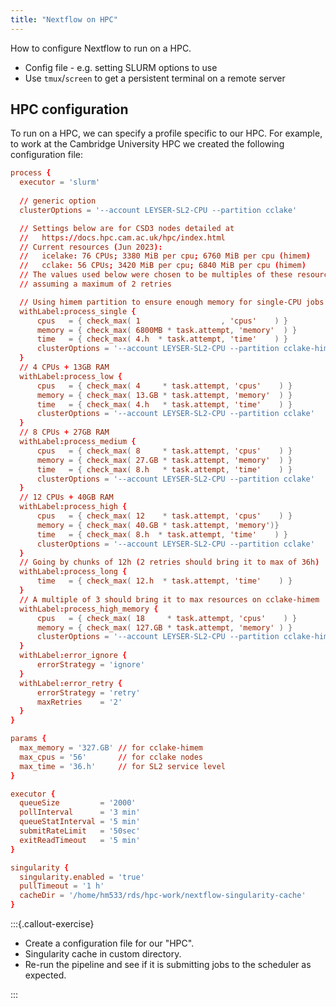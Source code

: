 ```yaml
---
title: "Nextflow on HPC"
---
```


How to configure Nextflow to run on a HPC.

- Config file - e.g. setting SLURM options to use
- Use `tmux`/`screen` to get a persistent terminal on a remote server


## HPC configuration

To run on a HPC, we can specify a profile specific to our HPC. 
For example, to work at the Cambridge University HPC we created the following configuration file:

```conf
process {
  executor = 'slurm'
  
  // generic option
  clusterOptions = '--account LEYSER-SL2-CPU --partition cclake'

  // Settings below are for CSD3 nodes detailed at
  //   https://docs.hpc.cam.ac.uk/hpc/index.html
  // Current resources (Jun 2023):
  //   icelake: 76 CPUs; 3380 MiB per cpu; 6760 MiB per cpu (himem)
  //   cclake: 56 CPUs; 3420 MiB per cpu; 6840 MiB per cpu (himem)
  // The values used below were chosen to be multiples of these resources
  // assuming a maximum of 2 retries

  // Using himem partition to ensure enough memory for single-CPU jobs
  withLabel:process_single {
      cpus   = { check_max( 1                  , 'cpus'    ) }
      memory = { check_max( 6800MB * task.attempt, 'memory'  ) }
      time   = { check_max( 4.h  * task.attempt, 'time'    ) }
      clusterOptions = '--account LEYSER-SL2-CPU --partition cclake-himem'
  }
  // 4 CPUs + 13GB RAM
  withLabel:process_low {
      cpus   = { check_max( 4     * task.attempt, 'cpus'    ) }
      memory = { check_max( 13.GB * task.attempt, 'memory'  ) }
      time   = { check_max( 4.h   * task.attempt, 'time'    ) }
      clusterOptions = '--account LEYSER-SL2-CPU --partition cclake'
  }
  // 8 CPUs + 27GB RAM
  withLabel:process_medium {
      cpus   = { check_max( 8     * task.attempt, 'cpus'    ) }
      memory = { check_max( 27.GB * task.attempt, 'memory'  ) }
      time   = { check_max( 8.h   * task.attempt, 'time'    ) }
      clusterOptions = '--account LEYSER-SL2-CPU --partition cclake'
  }
  // 12 CPUs + 40GB RAM
  withLabel:process_high {
      cpus   = { check_max( 12    * task.attempt, 'cpus'    ) }
      memory = { check_max( 40.GB * task.attempt, 'memory')}
      time   = { check_max( 8.h  * task.attempt, 'time'    ) }
      clusterOptions = '--account LEYSER-SL2-CPU --partition cclake'
  }
  // Going by chunks of 12h (2 retries should bring it to max of 36h)
  withLabel:process_long {
      time   = { check_max( 12.h  * task.attempt, 'time'    ) }
  }
  // A multiple of 3 should bring it to max resources on cclake-himem
  withLabel:process_high_memory {
      cpus   = { check_max( 18     * task.attempt, 'cpus'    ) }
      memory = { check_max( 127.GB * task.attempt, 'memory' ) }
      clusterOptions = '--account LEYSER-SL2-CPU --partition cclake-himem'
  }
  withLabel:error_ignore {
      errorStrategy = 'ignore'
  }
  withLabel:error_retry {
      errorStrategy = 'retry'
      maxRetries    = '2'
  }
}

params {
  max_memory = '327.GB' // for cclake-himem
  max_cpus = '56'       // for cclake nodes
  max_time = '36.h'     // for SL2 service level
}

executor {
  queueSize         = '2000'
  pollInterval      = '3 min'
  queueStatInterval = '5 min'
  submitRateLimit   = '50sec'
  exitReadTimeout   = '5 min'
}

singularity {
  singularity.enabled = 'true'
  pullTimeout = '1 h'
  cacheDir = '/home/hm533/rds/hpc-work/nextflow-singularity-cache'
}
```



:::{.callout-exercise}

- Create a configuration file for our "HPC".
- Singularity cache in custom directory.
- Re-run the pipeline and see if it is submitting jobs to the scheduler as expected. 

:::